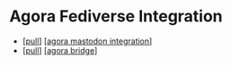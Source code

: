 # Agora Fediverse Integration

- [[pull]] [[agora mastodon integration]]
- [[pull]] [[agora bridge]]


[//begin]: # "Autogenerated link references for markdown compatibility"
[pull]: pull "Pull"
[agora mastodon integration]: agora-mastodon-integration "Agora Mastodon Integration"
[agora bridge]: agora-bridge "Agora Bridge"
[//end]: # "Autogenerated link references"